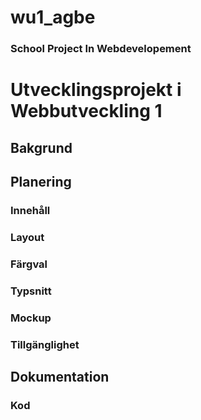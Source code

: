 # wu1_agbe
### School Project In Webdevelopement
# Utvecklingsprojekt i Webbutveckling 1

## Bakgrund

## Planering
### Innehåll
### Layout
### Färgval
### Typsnitt
### Mockup
### Tillgänglighet


## Dokumentation
### Kod
